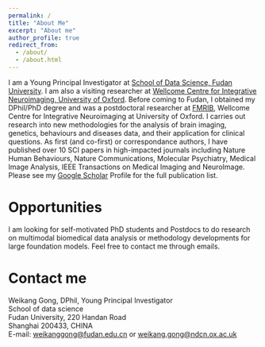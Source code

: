 ```yaml
---
permalink: /
title: "About Me"
excerpt: "About me"
author_profile: true
redirect_from: 
  - /about/
  - /about.html
---
```


I am a Young Principal Investigator at [School of Data Science, Fudan University](https://sds.fudan.edu.cn/). I am also a visiting researcher at [Wellcome Centre for Integrative Neuroimaging, University of Oxford](https://www.win.ox.ac.uk/). Before coming to Fudan, I obtained my DPhil/PhD degree and was a postdoctoral researcher at [FMRIB](https://www.win.ox.ac.uk/research/analysis-research), Wellcome Centre for Integrative Neuroimaging at University of Oxford. I carries out research into new methodologies for the analysis of brain imaging, genetics, behaviours and diseases data, and their application for clinical questions. As first (and co-first) or correspondance authors, I have published over 10 SCI papers in high-impacted journals including Nature Human Behaviours, Nature Communications, Molecular Psychiatry, Medical Image Analysis, IEEE Transactions on Medical Imaging and NeuroImage. Please see my [Google Scholar](https://scholar.google.co.uk/citations?user=TDo57rsAAAAJ&hl=zh-CN) Profile for the full publication list.

Opportunities
======
I am looking for self-motivated PhD students and Postdocs to do research on multimodal biomedical data analysis or methodology developments for large foundation models. Feel free to contact me through emails.

Contact me
======
Weikang Gong, DPhil, Young Principal Investigator \
School of data science \
Fudan University, 220 Handan Road \
Shanghai 200433, CHINA \
E-mail: weikanggong@fudan.edu.cn or weikang.gong@ndcn.ox.ac.uk
